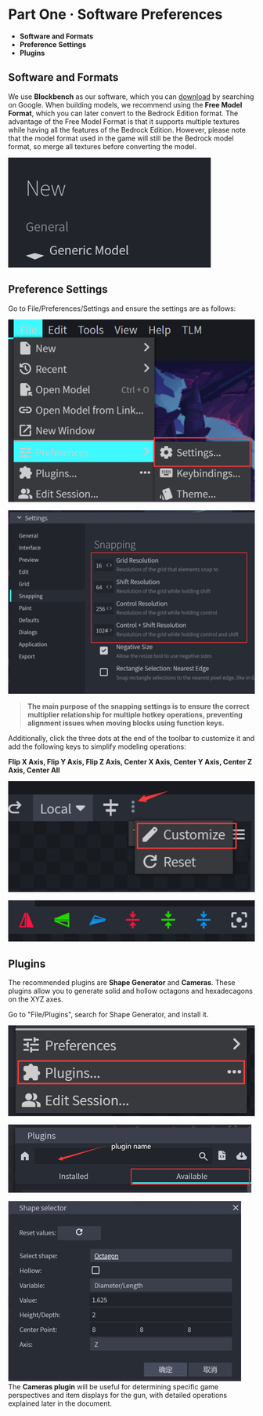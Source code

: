 # Part One · Software Preferences
- **Software and Formats**
- **Preference Settings**
- **Plugins**

## Software and Formats
We use **Blockbench** as our software, which you can [download](https://www.blockbench.net/) by searching on Google.
When building models, we recommend using the **Free Model Format**, which you can later convert to the Bedrock Edition format.
The advantage of the Free Model Format is that it supports multiple textures while having all the features of the Bedrock Edition.
However, please note that the model format used in the game will still be the Bedrock model format, so merge all textures before converting the model.

![New Format](./new.png)

## Preference Settings
Go to File/Preferences/Settings and ensure the settings are as follows:

![Settings](./settings.png) 

 ![Snapping Settings](./snapping.png)

>**The main purpose of the snapping settings is to ensure the correct multiplier relationship for multiple hotkey operations, preventing alignment issues when moving blocks using function keys.**

Additionally, click the three dots at the end of the toolbar to customize it and add the following keys to simplify modeling operations:

**Flip X Axis, Flip Y Axis, Flip Z Axis, Center X Axis, Center Y Axis, Center Z Axis, Center All**

![Customize Toolbar](./customize.png)

![Add Shortcut Functions](./add.png)

## Plugins
The recommended plugins are **Shape Generator** and **Cameras**. These plugins allow you to generate solid and hollow octagons and hexadecagons on the XYZ axes.

Go to "File/Plugins", search for Shape Generator, and install it.

![Add Plugin](./add_plugin.png)

![Search Plugin](./serch_plugin.png)

![Shape Generator Plugin Page](./shapeg.png)
The **Cameras plugin** will be useful for determining specific game perspectives and item displays for the gun, with detailed operations explained later in the document.
